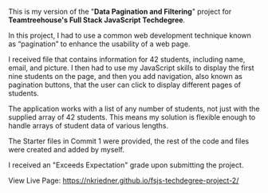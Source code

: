 This is my version of the "**Data Pagination and Filtering**" project for **Teamtreehouse's Full Stack JavaScript Techdegree**.

In this project, I had to use a common web development technique known as “pagination” to enhance the usability of a web page.

I received file that contains information for 42 students, including name, email, and picture. I then had to use my JavaScript skills to display the first nine students on the page, and then you add navigation, also known as pagination buttons, that the user can click to display different pages of students.

The application works with a list of any number of students, not just with the supplied array of 42 students. This means my solution is flexible enough to handle arrays of student data of various lengths.

The Starter files in Commit 1 were provided, the rest of the code and files were created and added by myself.

I received an "Exceeds Expectation" grade upon submitting the project.

View Live Page: https://nkriedner.github.io/fsjs-techdegree-project-2/
